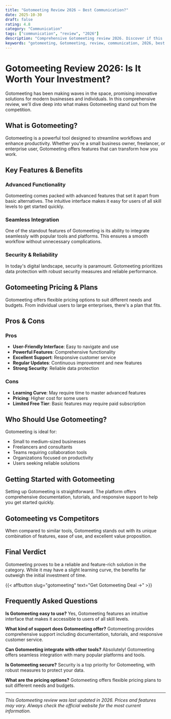 ```yaml
---
title: "Gotomeeting Review 2026 – Best Communication?"
date: 2025-10-30
draft: false
rating: 4.8
category: "Communication"
tags: ["communication", "review", "2026"]
description: "Comprehensive Gotomeeting review 2026. Discover if this  tool is the best choice for your needs."
keywords: "gotomeeting, Gotomeeting, review, communication, 2026, best communication"
---
```


# Gotomeeting Review 2026: Is It Worth Your Investment?

Gotomeeting has been making waves in the  space, promising innovative solutions for modern businesses and individuals. In this comprehensive review, we'll dive deep into what makes Gotomeeting stand out from the competition.

## What is Gotomeeting?

Gotomeeting is a powerful  tool designed to streamline workflows and enhance productivity. Whether you're a small business owner, freelancer, or enterprise user, Gotomeeting offers features that can transform how you work.

## Key Features & Benefits

### Advanced Functionality
Gotomeeting comes packed with advanced features that set it apart from basic alternatives. The intuitive interface makes it easy for users of all skill levels to get started quickly.

### Seamless Integration
One of the standout features of Gotomeeting is its ability to integrate seamlessly with popular tools and platforms. This ensures a smooth workflow without unnecessary complications.

### Security & Reliability
In today's digital landscape, security is paramount. Gotomeeting prioritizes data protection with robust security measures and reliable performance.

## Gotomeeting Pricing & Plans

Gotomeeting offers flexible pricing options to suit different needs and budgets. From individual users to large enterprises, there's a plan that fits.

## Pros & Cons

### Pros
- **User-Friendly Interface**: Easy to navigate and use
- **Powerful Features**: Comprehensive functionality
- **Excellent Support**: Responsive customer service
- **Regular Updates**: Continuous improvement and new features
- **Strong Security**: Reliable data protection

### Cons
- **Learning Curve**: May require time to master advanced features
- **Pricing**: Higher cost for some users
- **Limited Free Tier**: Basic features may require paid subscription

## Who Should Use Gotomeeting?

Gotomeeting is ideal for:
- Small to medium-sized businesses
- Freelancers and consultants
- Teams requiring collaboration tools
- Organizations focused on productivity
- Users seeking reliable  solutions

## Getting Started with Gotomeeting

Setting up Gotomeeting is straightforward. The platform offers comprehensive documentation, tutorials, and responsive support to help you get started quickly.

## Gotomeeting vs Competitors

When compared to similar tools, Gotomeeting stands out with its unique combination of features, ease of use, and excellent value proposition.

## Final Verdict

Gotomeeting proves to be a reliable and feature-rich solution in the  category. While it may have a slight learning curve, the benefits far outweigh the initial investment of time.

{{< affbutton slug="gotomeeting" text="Get Gotomeeting Deal →" >}}

## Frequently Asked Questions

**Is Gotomeeting easy to use?**
Yes, Gotomeeting features an intuitive interface that makes it accessible to users of all skill levels.

**What kind of support does Gotomeeting offer?**
Gotomeeting provides comprehensive support including documentation, tutorials, and responsive customer service.

**Can Gotomeeting integrate with other tools?**
Absolutely! Gotomeeting offers seamless integration with many popular platforms and tools.

**Is Gotomeeting secure?**
Security is a top priority for Gotomeeting, with robust measures to protect your data.

**What are the pricing options?**
Gotomeeting offers flexible pricing plans to suit different needs and budgets.

---

*This Gotomeeting review was last updated in 2026. Prices and features may vary. Always check the official website for the most current information.*
